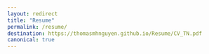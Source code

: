 ```yaml
---
layout: redirect
title: "Resume"
permalink: /resume/
destination: https://thomasmhnguyen.github.io/Resume/CV_TN.pdf
canonical: true
---
```


